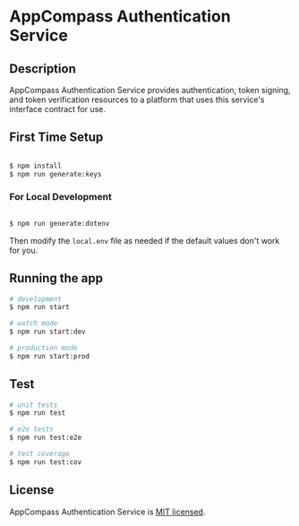 # AppCompass Authentication Service

## Description

AppCompass Authentication Service provides authentication, token signing, and token verification resources to a platform that uses this service's interface contract for use.

## First Time Setup

```bash

$ npm install
$ npm run generate:keys

```

### For Local Development

```bash

$ npm run generate:dotenv

```

Then modify the `local.env` file as needed if the default values don't work for you.

## Running the app

```bash
# development
$ npm run start

# watch mode
$ npm run start:dev

# production mode
$ npm run start:prod
```

## Test

```bash
# unit tests
$ npm run test

# e2e tests
$ npm run test:e2e

# test coverage
$ npm run test:cov
```

## License

AppCompass Authentication Service is [MIT licensed](LICENSE).

